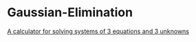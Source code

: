 # Gaussian-Elimination
[A calculator for solving systems of 3 equations and 3 unknowns](https://spycrab-db.github.io/Gaussian-Elimination)